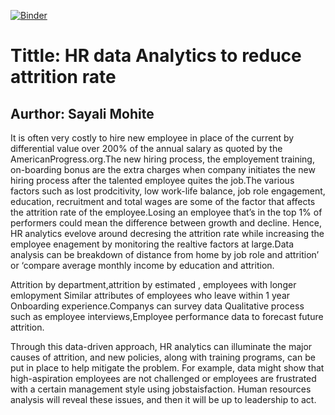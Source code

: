 [![Binder](https://mybinder.org/badge_logo.svg)](https://mybinder.org/v2/gh/mohite2/mohite2.github.io/HEAD?filepath=mohite2_Final_Project_Part%203_resubmitted.ipynb)

# Tittle: HR data Analytics to reduce attrition rate
## Aurthor: Sayali Mohite

It is often very costly to hire new employee in place of the current by differential value over 200% of the annual salary as quoted by the AmericanProgress.org.The new hiring process, the employement training, on-boarding bonus are the extra charges when company initiates the new hiring process after the talented employee quites the job.The various factors such as lost prodcitivity, low work-life balance, job role engagement, education, recruitment and total wages are some of the factor that affects the attrition rate of the employee.Losing an employee that’s in the top 1% of performers could mean the difference between growth and decline. Hence, HR analytics evelove around decresing the attrition rate while increasing the employee enagement by monitoring the realtive factors at large.Data analysis can be breakdown of distance from home by job role and attrition’ or ‘compare average monthly income by education and attrition.

Attrition by department,attrition by estimated , employees with longer emlopyment Similar attributes of employees who leave within 1 year Onboarding experience.Companys can survey data Qualitative process such as employee interviews,Employee performance data to forecast future attrition.

Through this data-driven approach, HR analytics can illuminate the major causes of attrition, and new policies, along with training programs, can be put in place to help mitigate the problem. For example, data might show that high-aspiration employees are not challenged or employees are frustrated with a certain management style using jobstaisfaction. Human resources analysis will reveal these issues, and then it will be up to leadership to act.
